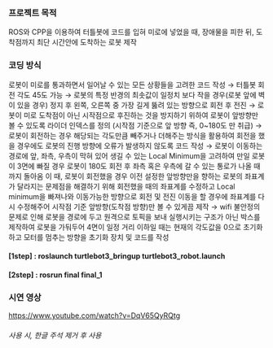 ### 프로젝트 목적
ROS와 CPP을 이용하여 터틀봇에 코드를 입혀 미로에 넣었을 때, 장애물을 피한 뒤, 도착점까지 최단 시간안에 도착하는 로봇 제작

### 코딩 방식
로봇이 미로를 통과하면서 일어날 수 있는 모든 상황들을 고려한 코드 작성
  → 터틀봇 회전 각도 45도 가능 
  → 로봇의 특정 반경의 최솟값이 일정치 보다 작을 경우(로봇 앞에 벽이 있을 경우) 정지 후 왼쪽,
    오른쪽 중 가장 길게 뚫려 있는 방향으로 회전 후 전진
  → 로봇이 미로 도착점이 아닌 시작점으로 후진하는 것을 방지하기 위하여 로봇이 앞방향만
    볼 수 있도록 라이더 인덱스를 정의 (시작점 기준으로 앞 방향 즉, 0~180도 만 취급)
  → 로봇이 회전하는 경우 해당되는 각도만큼 빼주거나 더해주는 방식을 활용하여 회전을
    했을 경우에도 로봇의 진행 방향에 오류가 발생하지 않도록 코드 작성
  → 로봇이 이동하는 경로에 앞, 좌측, 우측이 막혀 있어 생길 수 있는 Local Minimum을 
    고려하여 만일 로봇이 3면에 빠질 경우 로봇이 180도 회전 후 좌측 혹은 우측에 갈 수 
    있는 통로가 나올 때까지 돌아옴 이 때, 로봇이 회전했을 경우 이전 설정한 앞방향만을
    향하는 로봇의 좌표계가 달라지는 문제점을 해결하기 위해 회전했을 때의 좌표계를 수정하고 
    Local minimum을 빠져나와 이동가능한 방향으로 회전 및 전진 이동을 할 경우에 좌표계를 
    다시 수정해주어 시작점 기준 앞방향(도착점 방향)만 볼 수 있게끔 제작
  → wifi 불안정의 문제로 인해 로봇을 경로에 두고 원격으로 토픽을 보내 실행시키는 구조가
    아닌 박스를 제작하여 로봇을 가둬두어 4면이 일정 거리 이하일 때는 현재의 각도값을 0으로
    초기화하고 모터를 멈추는 방향을 초기화 장치 및 코드를 작성


#### [1step] : roslaunch turtlebot3_bringup turtlebot3_robot.launch
#### [2step] : rosrun final final_1

### 시연 영상
https://www.youtube.com/watch?v=DqV65QyRQtg

###### 사용 시, 한글 주석 제거 후 사용
